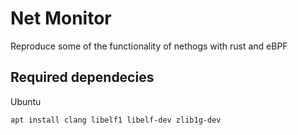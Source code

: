 # Net Monitor

Reproduce some of the functionality of nethogs with rust and eBPF

## Required dependecies

Ubuntu
```console
apt install clang libelf1 libelf-dev zlib1g-dev
```
